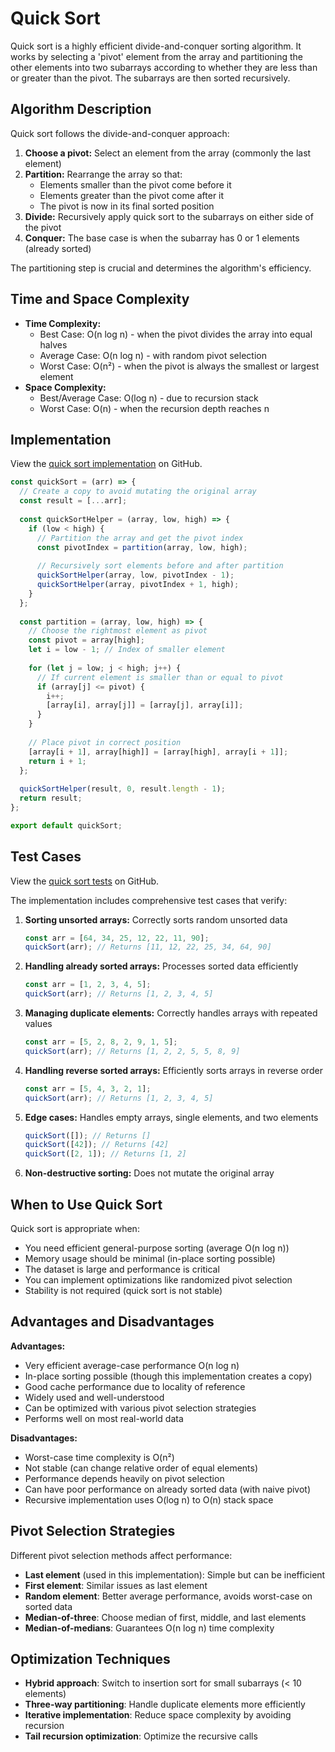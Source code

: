 # Quick Sort

Quick sort is a highly efficient divide-and-conquer sorting algorithm. It works by selecting a 'pivot' element from the array and partitioning the other elements into two subarrays according to whether they are less than or greater than the pivot. The subarrays are then sorted recursively.

## Algorithm Description

Quick sort follows the divide-and-conquer approach:

1. **Choose a pivot:** Select an element from the array (commonly the last element)
2. **Partition:** Rearrange the array so that:
   - Elements smaller than the pivot come before it
   - Elements greater than the pivot come after it
   - The pivot is now in its final sorted position
3. **Divide:** Recursively apply quick sort to the subarrays on either side of the pivot
4. **Conquer:** The base case is when the subarray has 0 or 1 elements (already sorted)

The partitioning step is crucial and determines the algorithm's efficiency.

## Time and Space Complexity

- **Time Complexity:**
  - Best Case: O(n log n) - when the pivot divides the array into equal halves
  - Average Case: O(n log n) - with random pivot selection
  - Worst Case: O(n²) - when the pivot is always the smallest or largest element
- **Space Complexity:**
  - Best/Average Case: O(log n) - due to recursion stack
  - Worst Case: O(n) - when the recursion depth reaches n

## Implementation

View the [quick sort implementation](https://github.com/kostyngricuk/patterns-algorithms-and-data-structures/blob/master/examples/algorithms/sort/quickSort/index.js) on GitHub.

```js
const quickSort = (arr) => {
  // Create a copy to avoid mutating the original array
  const result = [...arr];
  
  const quickSortHelper = (array, low, high) => {
    if (low < high) {
      // Partition the array and get the pivot index
      const pivotIndex = partition(array, low, high);
      
      // Recursively sort elements before and after partition
      quickSortHelper(array, low, pivotIndex - 1);
      quickSortHelper(array, pivotIndex + 1, high);
    }
  };
  
  const partition = (array, low, high) => {
    // Choose the rightmost element as pivot
    const pivot = array[high];
    let i = low - 1; // Index of smaller element
    
    for (let j = low; j < high; j++) {
      // If current element is smaller than or equal to pivot
      if (array[j] <= pivot) {
        i++;
        [array[i], array[j]] = [array[j], array[i]];
      }
    }
    
    // Place pivot in correct position
    [array[i + 1], array[high]] = [array[high], array[i + 1]];
    return i + 1;
  };
  
  quickSortHelper(result, 0, result.length - 1);
  return result;
};

export default quickSort;
```

## Test Cases

View the [quick sort tests](https://github.com/kostyngricuk/patterns-algorithms-and-data-structures/blob/master/examples/algorithms/sort/quickSort/index.test.js) on GitHub.

The implementation includes comprehensive test cases that verify:

1. **Sorting unsorted arrays:** Correctly sorts random unsorted data

   ```js
   const arr = [64, 34, 25, 12, 22, 11, 90];
   quickSort(arr); // Returns [11, 12, 22, 25, 34, 64, 90]
   ```

2. **Handling already sorted arrays:** Processes sorted data efficiently

   ```js
   const arr = [1, 2, 3, 4, 5];
   quickSort(arr); // Returns [1, 2, 3, 4, 5]
   ```

3. **Managing duplicate elements:** Correctly handles arrays with repeated values

   ```js
   const arr = [5, 2, 8, 2, 9, 1, 5];
   quickSort(arr); // Returns [1, 2, 2, 5, 5, 8, 9]
   ```

4. **Handling reverse sorted arrays:** Efficiently sorts arrays in reverse order

   ```js
   const arr = [5, 4, 3, 2, 1];
   quickSort(arr); // Returns [1, 2, 3, 4, 5]
   ```

5. **Edge cases:** Handles empty arrays, single elements, and two elements

   ```js
   quickSort([]); // Returns []
   quickSort([42]); // Returns [42]
   quickSort([2, 1]); // Returns [1, 2]
   ```

6. **Non-destructive sorting:** Does not mutate the original array

## When to Use Quick Sort

Quick sort is appropriate when:

- You need efficient general-purpose sorting (average O(n log n))
- Memory usage should be minimal (in-place sorting possible)
- The dataset is large and performance is critical
- You can implement optimizations like randomized pivot selection
- Stability is not required (quick sort is not stable)

## Advantages and Disadvantages

**Advantages:**

- Very efficient average-case performance O(n log n)
- In-place sorting possible (though this implementation creates a copy)
- Good cache performance due to locality of reference
- Widely used and well-understood
- Can be optimized with various pivot selection strategies
- Performs well on most real-world data

**Disadvantages:**

- Worst-case time complexity is O(n²)  
- Not stable (can change relative order of equal elements)
- Performance depends heavily on pivot selection
- Can have poor performance on already sorted data (with naive pivot)
- Recursive implementation uses O(log n) to O(n) stack space

## Pivot Selection Strategies

Different pivot selection methods affect performance:

- **Last element** (used in this implementation): Simple but can be inefficient
- **First element**: Similar issues as last element
- **Random element**: Better average performance, avoids worst-case on sorted data
- **Median-of-three**: Choose median of first, middle, and last elements
- **Median-of-medians**: Guarantees O(n log n) time complexity

## Optimization Techniques

- **Hybrid approach**: Switch to insertion sort for small subarrays (< 10 elements)
- **Three-way partitioning**: Handle duplicate elements more efficiently
- **Iterative implementation**: Reduce space complexity by avoiding recursion
- **Tail recursion optimization**: Optimize the recursive calls
